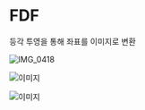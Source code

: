 # FDF

등각 투영을 통해 좌표를 이미지로 변환

![IMG_0418](https://github.com/jonique98/FDF/assets/104954561/722ad07a-f1c7-4b2a-8346-11ec40220aee)

![이미지](IMG_0419.png)

![이미지](IMG_0428.png)
